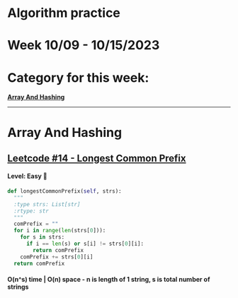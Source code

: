 # Algorithm practice

# Week 10/09 - 10/15/2023

# Category for this week:
**[Array And Hashing](#array-and-hashing)**<br>

---

# Array And Hashing

## [Leetcode #14 - Longest Common Prefix](https://leetcode.com/problems/longest-common-prefix/)

#### Level: Easy 📗

```python
def longestCommonPrefix(self, strs):
  """
  :type strs: List[str]
  :rtype: str
  """
  comPrefix = ""
  for i in range(len(strs[0])):
    for s in strs:
      if i == len(s) or s[i] != strs[0][i]:
        return comPrefix
    comPrefix += strs[0][i]
  return comPrefix
```

#### O(n^s) time | O(n) space - n is length of 1 string, s is total number of strings
